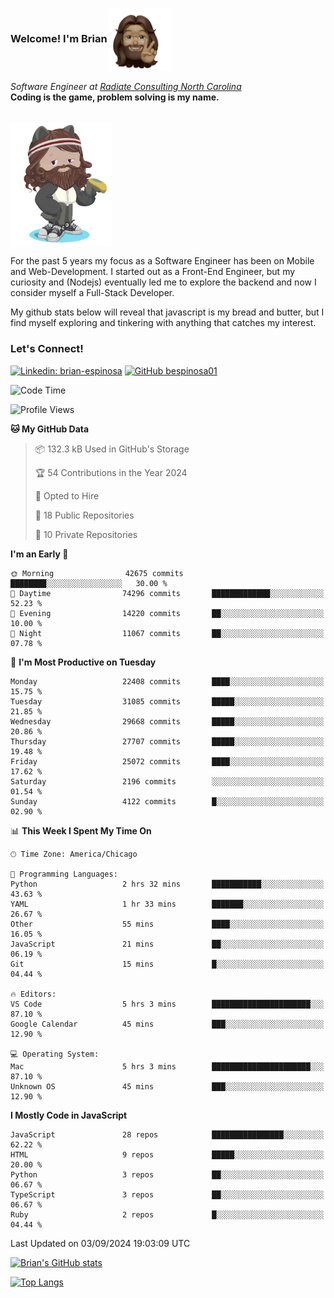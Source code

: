 ###  Welcome! I'm Brian <img align="center" src="https://github.com/bespinosa01/bespinosa01/blob/main/assets/peace-animoji.png" height="100" /></h2>
<p><em>Software Engineer at <a href="https://www.radiateconsulting.coop/north-carolina-tech-coop">Radiate Consulting North Carolina</a>
 <br/>
<!-- </br>Developer Consultant at <a href="https://codethedream.org/">Code The Dream</a> -->
</em> <b>Coding is the game, problem solving is my name.</b></p>

<br/>


 <img align="center" src="https://github.com/bespinosa01/bespinosa01/blob/main/assets/octo-me.png" height="200" /> 
 <p>
 For the past 5 years my focus as a Software Engineer has been on Mobile and Web-Development. I started out as a Front-End Engineer, but my curiosity and (Nodejs) eventually led me to explore the backend and now I consider myself a Full-Stack Developer.
</p>
<p>
 My github stats below will reveal that javascript is my bread and butter, but I find myself exploring and tinkering with anything that catches my interest. 
 </p>
 
 
### Let's Connect!

[![Linkedin: brian-espinosa](https://img.shields.io/badge/-brian--espinosa-blue?style=flat-square&logo=Linkedin&logoColor=white&link=https://www.linkedin.com/in/brian-espinosa/)](https://www.linkedin.com/in/brian-espinosa/)
[![GitHub bespinosa01](https://img.shields.io/github/followers/bespinosa01?label=follow&style=social)](https://github.com/bespinosa01)



<!--START_SECTION:waka-->
![Code Time](http://img.shields.io/badge/Code%20Time-1%2C643%20hrs%201%20min-blue)

![Profile Views](http://img.shields.io/badge/Profile%20Views-0-blue)

**🐱 My GitHub Data** 

> 📦 132.3 kB Used in GitHub's Storage 
 > 
> 🏆 54 Contributions in the Year 2024
 > 
> 💼 Opted to Hire
 > 
> 📜 18 Public Repositories 
 > 
> 🔑 10 Private Repositories 
 > 
**I'm an Early 🐤** 

```text
🌞 Morning                42675 commits       ████████░░░░░░░░░░░░░░░░░   30.00 % 
🌆 Daytime                74296 commits       █████████████░░░░░░░░░░░░   52.23 % 
🌃 Evening                14220 commits       ██░░░░░░░░░░░░░░░░░░░░░░░   10.00 % 
🌙 Night                  11067 commits       ██░░░░░░░░░░░░░░░░░░░░░░░   07.78 % 
```
📅 **I'm Most Productive on Tuesday** 

```text
Monday                   22408 commits       ████░░░░░░░░░░░░░░░░░░░░░   15.75 % 
Tuesday                  31085 commits       █████░░░░░░░░░░░░░░░░░░░░   21.85 % 
Wednesday                29668 commits       █████░░░░░░░░░░░░░░░░░░░░   20.86 % 
Thursday                 27707 commits       █████░░░░░░░░░░░░░░░░░░░░   19.48 % 
Friday                   25072 commits       ████░░░░░░░░░░░░░░░░░░░░░   17.62 % 
Saturday                 2196 commits        ░░░░░░░░░░░░░░░░░░░░░░░░░   01.54 % 
Sunday                   4122 commits        █░░░░░░░░░░░░░░░░░░░░░░░░   02.90 % 
```


📊 **This Week I Spent My Time On** 

```text
🕑︎ Time Zone: America/Chicago

💬 Programming Languages: 
Python                   2 hrs 32 mins       ███████████░░░░░░░░░░░░░░   43.63 % 
YAML                     1 hr 33 mins        ███████░░░░░░░░░░░░░░░░░░   26.67 % 
Other                    55 mins             ████░░░░░░░░░░░░░░░░░░░░░   16.05 % 
JavaScript               21 mins             ██░░░░░░░░░░░░░░░░░░░░░░░   06.19 % 
Git                      15 mins             █░░░░░░░░░░░░░░░░░░░░░░░░   04.44 % 

🔥 Editors: 
VS Code                  5 hrs 3 mins        ██████████████████████░░░   87.10 % 
Google Calendar          45 mins             ███░░░░░░░░░░░░░░░░░░░░░░   12.90 % 

💻 Operating System: 
Mac                      5 hrs 3 mins        ██████████████████████░░░   87.10 % 
Unknown OS               45 mins             ███░░░░░░░░░░░░░░░░░░░░░░   12.90 % 
```

**I Mostly Code in JavaScript** 

```text
JavaScript               28 repos            ████████████████░░░░░░░░░   62.22 % 
HTML                     9 repos             █████░░░░░░░░░░░░░░░░░░░░   20.00 % 
Python                   3 repos             ██░░░░░░░░░░░░░░░░░░░░░░░   06.67 % 
TypeScript               3 repos             ██░░░░░░░░░░░░░░░░░░░░░░░   06.67 % 
Ruby                     2 repos             █░░░░░░░░░░░░░░░░░░░░░░░░   04.44 % 
```




 Last Updated on 03/09/2024 19:03:09 UTC
<!--END_SECTION:waka-->


<!--  Github STATS -->
[![Brian's GitHub stats](https://github-readme-stats.vercel.app/api?username=bespinosa01&hide=stars,contribs&count_private=true&show_icons=true)](https://github.com/anuraghazra/github-readme-stats)

[![Top Langs](https://github-readme-stats.vercel.app/api/top-langs/?username=bespinosa01&layout=compact)](https://github.com/anuraghazra/github-readme-stats)



<!--
**bespinosa01/bespinosa01** is a ✨ _special_ ✨ repository because its `README.md` (this file) appears on your GitHub profile.

Here are some ideas to get you started:

- 🔭 I’m currently working on ...
- 🌱 I’m currently learning ...
- 👯 I’m looking to collaborate on ...
- 🤔 I’m looking for help with ...
- 💬 Ask me about ...
- 📫 How to reach me: ...
- 😄 Pronouns: ...
- ⚡ Fun fact: ...
-->
